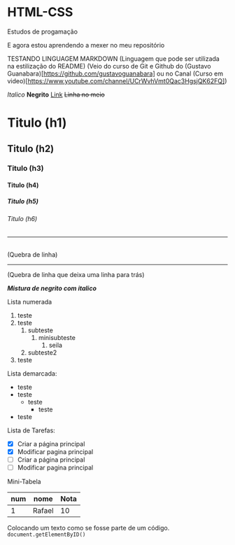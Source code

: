 # HTML-CSS
 Estudos de progamação

 E agora estou aprendendo a mexer no meu repositório

 TESTANDO LINGUAGEM MARKDOWN (Linguagem que pode ser utilizada na estilização do README) (Veio do curso de Git e Github do (Gustavo Guanabara)[https://github.com/gustavoguanabara] ou no Canal (Curso em video)[https://www.youtube.com/channel/UCrWvhVmt0Qac3HgsjQK62FQ])

 *Italico* **Negrito** [Link](https://github.com/RafaelLucasSegalRamos/HTML-CSS/blob/main/README.md) ~~Linha no meio~~ 
 # Titulo (h1)
 ## Titulo (h2)
 ### Titulo (h3)
 #### Titulo (h4)
 ##### Titulo (h5)
 ###### Titulo (h6)
 ***
 <br> (Quebra de linha)
 <hr> (Quebra de linha que deixa uma linha para trás)
 
 __*Mistura de negrito com italico*__

 Lista numerada
 1. teste
 2. teste
    1. subteste
       1. minisubteste
          1. seila
    3. subteste2
 3. teste

Lista demarcada:

* teste
* teste
   * teste
     * teste
* teste

Lista de Tarefas:
- [x] Criar a página principal
- [x] Modificar pagina principal
- [ ] Criar a página principal 
- [ ] Modificar pagina principal

Mini-Tabela

num | nome | Nota
--- | --- | ---
1|Rafael|10

Colocando um texto como se fosse parte de um código.
`document.getElementByID()`
